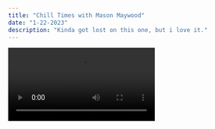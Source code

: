 ```yaml
---
title: "Chill Times with Mason Maywood"
date: "1-22-2023"
description: "Kinda got lost on this one, but i love it."
---
```

![](images/15/clxnyzxrky1658453570.mp4)